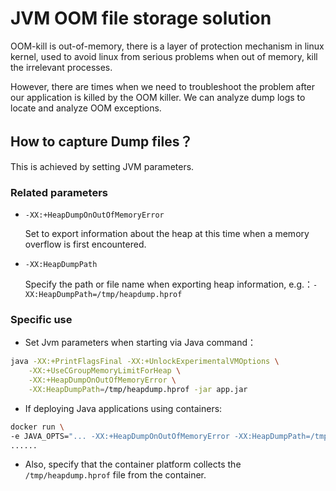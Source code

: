 # JVM OOM file storage solution

OOM-kill is out-of-memory, there is a layer of protection mechanism in linux kernel, used to avoid linux from serious problems when out of memory, kill the irrelevant processes.

However, there are times when we need to troubleshoot the problem after our application is killed by the OOM killer. We can analyze dump logs to locate and analyze OOM exceptions.

## How to capture Dump files？

This is achieved by setting JVM parameters.

### Related parameters

- `-XX:+HeapDumpOnOutOfMemoryError`

	Set to export information about the heap at this time when a memory overflow is first encountered.

- `-XX:HeapDumpPath`

	Specify the path or file name when exporting heap information, e.g.：`-XX:HeapDumpPath=/tmp/heapdump.hprof`
	
	
### Specific use

- Set Jvm parameters when starting via Java command：

```bash
java -XX:+PrintFlagsFinal -XX:+UnlockExperimentalVMOptions \
	-XX:+UseCGroupMemoryLimitForHeap \
	-XX:+HeapDumpOnOutOfMemoryError \
	-XX:HeapDumpPath=/tmp/heapdump.hprof -jar app.jar
```

- If deploying Java applications using containers:

```bash
docker run \
-e JAVA_OPTS="... -XX:+HeapDumpOnOutOfMemoryError -XX:HeapDumpPath=/tmp/heapdump.hprof..." \
......
```

- Also, specify that the container platform collects the `/tmp/heapdump.hprof` file from the container.
